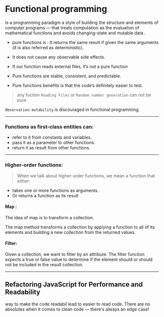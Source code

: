 # Functional programming

 Is a programming paradigm a style of building the structure and elements of computer programs — that treats computation as the evaluation of mathematical functions and avoids changing-state and mutable data .

* pure functions is :
  It returns the same result if given the same arguments (it is also referred as deterministic).

* It does not cause any observable side effects.
* If our function reads external files, it’s not a pure function
* Pure functions are stable, consistent, and predictable.
* Pure functions benefits is that the code’s definitely easier to test.

>any fuction `Reading Files` or `Random number generation` can not be pure 

`Observation`: `mutability` is discouraged in functional programming.

-----------------------------------

### Functions as first-class entities can:

* refer to it from constants and variables.
* pass it as a parameter to other functions.
* return it as result from other functions.

-----------------------

### Higher-order functions:

>When we talk about higher-order functions, we mean a function that either:
* takes one or more functions as arguments.
*  Or returns a function as its result

#### Map :

The idea of map is to transform a collection.

The map method transforms a collection by applying a function to all of its elements and building a new collection from the returned values.

#### Filter:

Given a collection, we want to filter by an attribute.
The filter function expects a true or false value to determine if the element should or should not be included in the result collection.

--------------------------------------

## Refactoring JavaScript for Performance and Readability 

 way to make the code readabil
 lead to easier to read code. There are no absolutes when it comes to clean code — there's always an edge case!